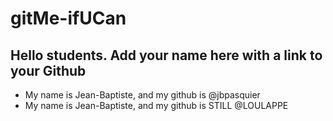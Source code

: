 # gitMe-ifUCan

## Hello students. Add your name here with a link to your Github

* My name is Jean-Baptiste, and my github is @jbpasquier
* My name is Jean-Baptiste, and my github is STILL @LOULAPPE
